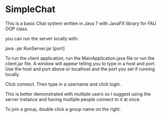 # SimpleChat

This is a basic Chat system written in Java 7 with JavaFX library for FAU OOP class. 

you can run the server locally with:

java -jar RunServer.jar [port]


To run the client application, run the MainApplication.java file 
or run the client.jar file. A window will appear 
telling you to type in a host and port. Use the host and port
above or localhost and the port you set if running locally.

Click connect. Then type in a username and click login.

This is better demonstrated with multiple users so I suggest using
the server instance and having multiple people connect to it at once.

To join a group, double click a group name on the right.
